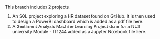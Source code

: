 This branch includes 2 projects. 
1. An SQL project exploring a HR dataset found on GitHub. It is then used to design a PowerBI dashboard which is added as a pdf file here. 
2. A Sentiment Analysis Machine Learning Project done for a NUS university Module - IT1244 added as a Jupyter Notebook file here.     
